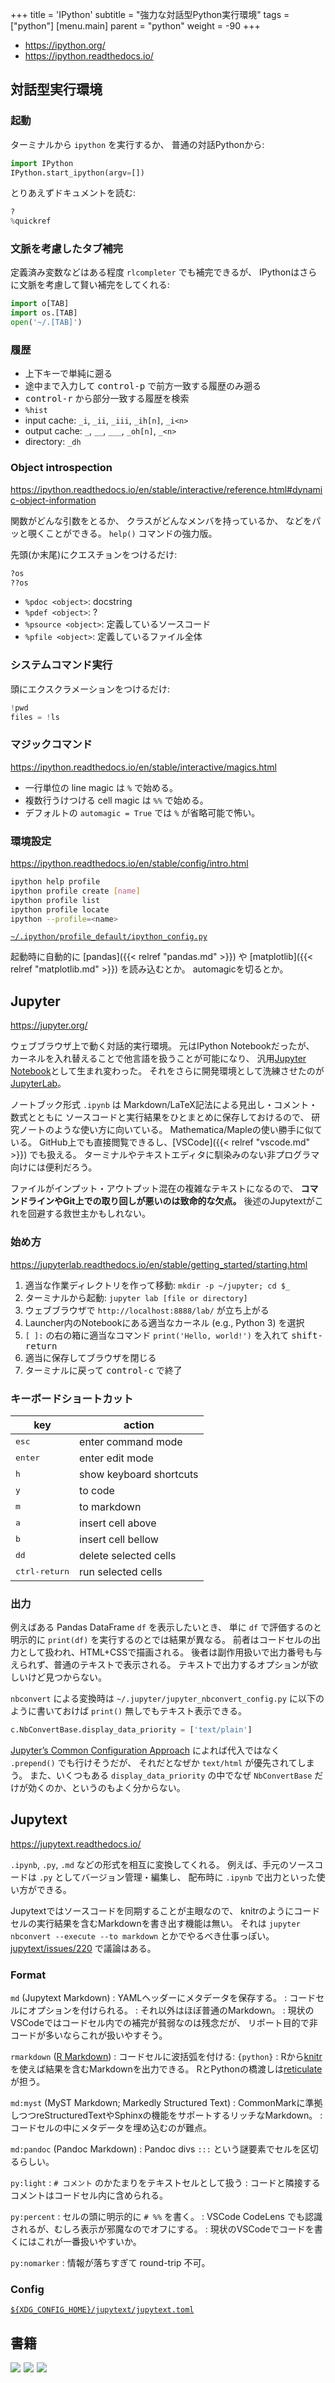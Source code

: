+++
title = 'IPython'
subtitle = "強力な対話型Python実行環境"
tags = ["python"]
[menu.main]
  parent = "python"
  weight = -90
+++

- <https://ipython.org/>
- <https://ipython.readthedocs.io/>

## 対話型実行環境

### 起動

ターミナルから `ipython` を実行するか、
普通の対話Pythonから:
```py
import IPython
IPython.start_ipython(argv=[])
```

とりあえずドキュメントを読む:
```py
?
%quickref
```

### 文脈を考慮したタブ補完

定義済み変数などはある程度 `rlcompleter` でも補完できるが、
IPythonはさらに文脈を考慮して賢い補完をしてくれる:
```py
import o[TAB]
import os.[TAB]
open('~/.[TAB]')
```

### 履歴

-   上下キーで単純に遡る
-   途中まで入力して <kbd>control-p</kbd> で前方一致する履歴のみ遡る
-   <kbd>control-r</kbd> から部分一致する履歴を検索
-   `%hist`
-   input cache: `_i`, `_ii`, `_iii`, `_ih[n]`, `_i<n>`
-   output cache: `_`, `__`, `___`, `_oh[n]`, `_<n>`
-   directory: `_dh`

### Object introspection

<https://ipython.readthedocs.io/en/stable/interactive/reference.html#dynamic-object-information>

関数がどんな引数をとるか、
クラスがどんなメンバを持っているか、
などをパッと覗くことができる。
`help()` コマンドの強力版。

先頭(か末尾)にクエスチョンをつけるだけ:
```py
?os
??os
```

-   `%pdoc <object>`: docstring
-   `%pdef <object>`: ?
-   `%psource <object>`: 定義しているソースコード
-   `%pfile <object>`: 定義しているファイル全体

### システムコマンド実行

頭にエクスクラメーションをつけるだけ:
```py
!pwd
files = !ls
```

### マジックコマンド

<https://ipython.readthedocs.io/en/stable/interactive/magics.html>

- 一行単位の line magic は `%` で始める。
- 複数行うけつける cell magic は `%%` で始める。
- デフォルトの `automagic = True` では `%` が省略可能で怖い。

### 環境設定

<https://ipython.readthedocs.io/en/stable/config/intro.html>

```sh
ipython help profile
ipython profile create [name]
ipython profile list
ipython profile locate
ipython --profile=<name>
```

[`~/.ipython/profile_default/ipython_config.py`](https://github.com/heavywatal/dotfiles/blob/master/.ipython/profile_default/ipython_config.py)

起動時に自動的に
[pandas]({{< relref "pandas.md" >}}) や
[matplotlib]({{< relref "matplotlib.md" >}})
を読み込むとか。
automagicを切るとか。


## Jupyter

<https://jupyter.org/>

ウェブブラウザ上で動く対話的実行環境。
元はIPython Notebookだったが、
カーネルを入れ替えることで他言語を扱うことが可能になり、
汎用[Jupyter Notebook](https://jupyter-notebook.readthedocs.io/)として生まれ変わった。
それをさらに開発環境として洗練させたのが[JupyterLab](https://jupyterlab.readthedocs.io/)。

ノートブック形式 `.ipynb` は
Markdown/LaTeX記法による見出し・コメント・数式とともに
ソースコードと実行結果をひとまとめに保存しておけるので、
研究ノートのような使い方に向いている。
Mathematica/Mapleの使い勝手に似ている。
GitHub上でも直接閲覧できるし、[VSCode]({{< relref "vscode.md" >}}) でも扱える。
ターミナルやテキストエディタに馴染みのない非プログラマ向けには便利だろう。

ファイルがインプット・アウトプット混在の複雑なテキストになるので、
**コマンドラインやGit上での取り回しが悪いのは致命的な欠点。**
後述のJupytextがこれを回避する救世主かもしれない。


### 始め方

<https://jupyterlab.readthedocs.io/en/stable/getting_started/starting.html>

1.  適当な作業ディレクトリを作って移動: `mkdir -p ~/jupyter; cd $_`
1.  ターミナルから起動: `jupyter lab [file or directory]`
1.  ウェブブラウザで `http://localhost:8888/lab/` が立ち上がる
1.  Launcher内のNotebookにある適当なカーネル (e.g., Python 3) を選択
1.  `[ ]:` の右の箱に適当なコマンド `print('Hello, world!')` を入れて <kbd>shift-return</kbd>
1.  適当に保存してブラウザを閉じる
1.  ターミナルに戻って <kbd>control-c</kbd> で終了


### キーボードショートカット

key                     | action
----------------------- | ----
<kbd>esc</kbd>          | enter command mode
<kbd>enter</kbd>        | enter edit mode
<kbd>h</kbd>            | show keyboard shortcuts
<kbd>y</kbd>            | to code
<kbd>m</kbd>            | to markdown
<kbd>a</kbd>            | insert cell above
<kbd>b</kbd>            | insert cell bellow
<kbd>dd</kbd>           | delete selected cells
<kbd>ctrl-return</kbd>  | run selected cells


### 出力

例えばある Pandas DataFrame `df` を表示したいとき、
単に `df` で評価するのと明示的に `print(df)` を実行するのとでは結果が異なる。
前者はコードセルの出力として扱われ、HTML+CSSで描画される。
後者は副作用扱いで出力番号も与えられず、普通のテキストで表示される。
テキストで出力するオプションが欲しいけど見つからない。

`nbconvert` による変換時は
`~/.jupyter/jupyter_nbconvert_config.py`
に以下のように書いておけば `print()` 無しでもテキスト表示できる。

```py
c.NbConvertBase.display_data_priority = ['text/plain']
```

[Jupyter’s Common Configuration Approach](https://jupyter.readthedocs.io/en/latest/use/config.html)
によれば代入ではなく `.prepend()` でも行けそうだが、
それだとなぜか `text/html` が優先されてしまう。
また、いくつもある `display_data_priority` の中でなぜ
`NbConvertBase` だけが効くのか、というのもよく分からない。


## Jupytext

<https://jupytext.readthedocs.io/>

`.ipynb`, `.py`, `.md` などの形式を相互に変換してくれる。
例えば、手元のソースコードは `.py` としてバージョン管理・編集し、
配布時に `.ipynb` で出力といった使い方ができる。

Jupytextではソースコードを同期することが主眼なので、
knitrのようにコードセルの実行結果を含むMarkdownを書き出す機能は無い。
それは
`jupyter nbconvert --execute --to markdown`
とかでやるべき仕事っぽい。
[jupytext/issues/220](https://github.com/mwouts/jupytext/issues/220)
で議論はある。

### Format

`md` (Jupytext Markdown)
: YAMLヘッダーにメタデータを保存する。
: コードセルにオプションを付けられる。
: それ以外はほぼ普通のMarkdown。
: 現状のVSCodeではコードセル内での補完が貧弱なのは残念だが、
  リポート目的で非コードが多いならこれが扱いやすそう。

`rmarkdown` ([R Markdown](https://rmarkdown.rstudio.com/))
: コードセルに波括弧を付ける: `{python}`
: Rから[knitr](https://yihui.org/knitr/)を使えば結果を含むMarkdownを出力できる。
  RとPythonの橋渡しは[reticulate](https://rstudio.github.io/reticulate/)が担う。

`md:myst` (MyST Markdown; Markedly Structured Text)
: CommonMarkに準拠しつつreStructuredTextやSphinxの機能をサポートするリッチなMarkdown。
: コードセルの中にメタデータを埋め込むのが難点。

`md:pandoc` (Pandoc Markdown)
: Pandoc divs `:::` という謎要素でセルを区切るらしい。

`py:light`
: `# コメント` のかたまりをテキストセルとして扱う
: コードと隣接するコメントはコードセル内に含められる。

`py:percent`
: セルの頭に明示的に `# %%` を書く。
: VSCode CodeLens でも認識されるが、むしろ表示が邪魔なのでオフにする。
: 現状のVSCodeでコードを書くにはこれが一番扱いやすいか。

`py:nomarker`
: 情報が落ちすぎて round-trip 不可。

### Config

[`${XDG_CONFIG_HOME}/jupytext/jupytext.toml`](https://github.com/heavywatal/dotfiles/blob/master/.config/jupytext/jupytext.toml)



## 書籍

<a href="https://www.amazon.co.jp/dp/487311845X/ref=as_li_ss_il?ie=UTF8&linkCode=li3&tag=heavywatal-22&linkId=72a416f5d10a9e84aaab4b3ee9613329&language=ja_JP" target="_blank"><img border="0" src="//ws-fe.amazon-adsystem.com/widgets/q?_encoding=UTF8&ASIN=487311845X&Format=_SL250_&ID=AsinImage&MarketPlace=JP&ServiceVersion=20070822&WS=1&tag=heavywatal-22&language=ja_JP" ></a><img src="https://ir-jp.amazon-adsystem.com/e/ir?t=heavywatal-22&language=ja_JP&l=li3&o=9&a=487311845X" width="1" height="1" border="0" alt="" style="border:none !important; margin:0px !important;" />
<a href="https://www.amazon.co.jp/dp/4873118417/ref=as_li_ss_il?ie=UTF8&linkCode=li3&tag=heavywatal-22&linkId=6b1a04ec880b6c730bd6e80273e30e9c&language=ja_JP" target="_blank"><img border="0" src="//ws-fe.amazon-adsystem.com/widgets/q?_encoding=UTF8&ASIN=4873118417&Format=_SL250_&ID=AsinImage&MarketPlace=JP&ServiceVersion=20070822&WS=1&tag=heavywatal-22&language=ja_JP" ></a><img src="https://ir-jp.amazon-adsystem.com/e/ir?t=heavywatal-22&language=ja_JP&l=li3&o=9&a=4873118417" width="1" height="1" border="0" alt="" style="border:none !important; margin:0px !important;" />
<a href="https://www.amazon.co.jp/dp/4873117488/ref=as_li_ss_il?ie=UTF8&linkCode=li3&tag=heavywatal-22&linkId=2181a50362009e68f507d44fc38716b4&language=ja_JP" target="_blank"><img border="0" src="//ws-fe.amazon-adsystem.com/widgets/q?_encoding=UTF8&ASIN=4873117488&Format=_SL250_&ID=AsinImage&MarketPlace=JP&ServiceVersion=20070822&WS=1&tag=heavywatal-22&language=ja_JP" ></a><img src="https://ir-jp.amazon-adsystem.com/e/ir?t=heavywatal-22&language=ja_JP&l=li3&o=9&a=4873117488" width="1" height="1" border="0" alt="" style="border:none !important; margin:0px !important;" />
